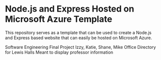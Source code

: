 # Node.js and Express Hosted on Microsoft Azure Template
This repository serves as a template that can be used to create a Node.js and Express based website that can easily
be hosted on Microsoft Azure.

Software Engineering Final Project
Izzy, Katie, Shane, Mike
Office Directory for Lewis Halls
Meant to display professor information